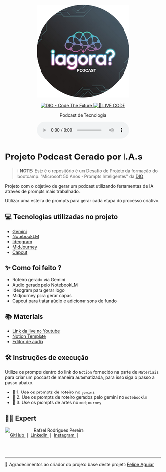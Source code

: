<p align="center">
<img 
    src="./assets/iagora.png"
    width="300"
/>
</p>

<p align="center">
<a href="https://dio.me/">
    <img 
        src="https://img.shields.io/badge/DIO-Code_The_Future-28DA77?logo=youtube" 
        alt="DIO - Code The Future">
</a>
<a href="https://dio.me/">
<img 
    src="https://img.shields.io/badge/🔴_LIVE_CODE-FF5E72" 
    alt="🔴 LIVE CODE">
</a>
</p>

<p align="center">
    Podcast de Tecnologia
</p>

<div align="center">
    <audio src="output/audio_editado.mp3" controls title="Podcast editado"></audio>
</div>

# Projeto Podcast Gerado por I.A.s


 > ℹ️ **NOTE:** Este é o repositório é um Desafio de Projeto da formação do bootcamp: "Microsoft 50 Anos - Prompts Inteligentes" da [DIO](https://dio.me)

Projeto com o objetivo de gerar um podcast utilizando ferramentas de IA através de prompts mais trabalhado.

Utilizar uma esteira de prompts para gerar cada etapa do processo criativo.

## 💻 Tecnologias utilizadas no projeto

- [Gemini](https://gemini.google.com/app/) 
- [NotebookLM](https://notebooklm.google.com/)
- [Ideogram](https://ideogram.ai/)
- [MidJourney](https://www.midjourney.com/app/)
- [Capcut](https://www.capcut.com/pt-br/)

## ✨ Como foi feito ?

- Roteiro gerado via Gemini
- Audio gerado pelo NotebookLM
- Ideogram para gerar logo
- Midjourney para gerar capas
- Capcut para tratar aúdio e adicionar sons de fundo

## 📚 Materiais

- [Link da live no Youtube](https://www.youtube.com)
- [Notion Template](https://helpful-jump-17b.notion.site/PAS-Podcast-AI-Studio-210489e15d7a4a73b743bb159e45d06f?pvs=4)
- [Editor de aúdio](https://www.capcut.com/)


## 🛠️ Instruções de execução

Utilize os prompts dentro do link do `Notion` fornecido na parte de `Materiais` para criar um podcast de maneira automatizada, para isso siga o passo a passo abaixo.

- 🤖 1. Use os prompts de roteiro no `gemini`
- 🤖 2. Use os prompts de roteiro gerados pelo gemini no  `notebooklm`
- 🤖 3. Use os prompts de artes no `midjourney`

## 👨‍💻 Expert

<p>
    <img 
      align=left 
      margin=10 
      width=80 
      src="https://avatars.githubusercontent.com/u/114440054?v=4&size=64"
    />
    <p>&nbsp&nbsp&nbspRafael Rodrigues Pereira<br>
    &nbsp&nbsp&nbsp
    <a 
        href="https://github.com/RPTecIADev">
        GitHub
    </a>
    &nbsp;|&nbsp;
    <a 
        href="www.linkedin.com/in/rafaelrpereira">
        LinkedIn
    </a>
    &nbsp;|&nbsp;
    <a 
        href="https://www.instagram.com/rpteciadev/">
        Instagram
    </a>
    &nbsp;|&nbsp;</p>
</p>
<br/><br/>
<p>

---

💜 Agradecimentos ao criador do projeto base deste projeto [Felipe Aguiar](https://github.com/felipeAguiarCode)
